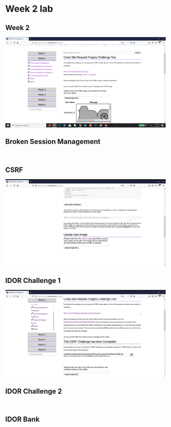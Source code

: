 # Week 2 lab


## Week 2
<img src='Week2.png' title='Http header' width='' alt='' />

## Broken Session Management
<img src='Lab1Http.jpg' title='Http header' width='' alt='' />

## CSRF
<img src='CSRF.gif' title='IDOR challenge' width='' alt='' />


## IDOR Challenge 1
<img src='CSRF1.gif' title='IDOR challenge 1' width='' alt='' />

## IDOR Challenge 2
<img src='Session1.gif' title='IDOR challenge 2' width='' alt='' />

## IDOR Bank
<img src='Session2.gif' title='IDOR challenge 2' width='' alt='' />

<img src='Session3.gif' title='IDOR challenge 2' width='' alt='' />
